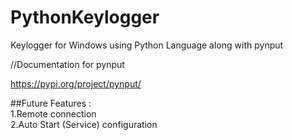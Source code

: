 # PythonKeylogger
Keylogger for Windows using Python Language along with pynput

//Documentation for pynput

https://pypi.org/project/pynput/

##Future Features :
<br>
1.Remote connection
<br>
2.Auto Start (Service) configuration
